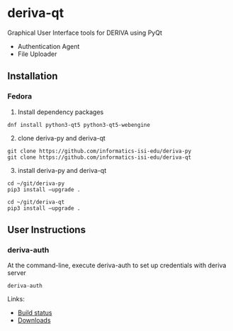 # deriva-qt
Graphical User Interface tools for DERIVA using PyQt
* Authentication Agent
* File Uploader

## Installation
### Fedora 
1. Install dependency packages

`dnf install python3-qt5 python3-qt5-webengine`

2. clone deriva-py and deriva-qt

```
git clone https://github.com/informatics-isi-edu/deriva-py 
git clone https://github.com/informatics-isi-edu/deriva-qt
```

3. install deriva-py and deriva-qt

```
cd ~/git/deriva-py
pip3 install –upgrade . 

cd ~/git/deriva-qt
pip3 install –upgrade . 
```

## User Instructions 
### deriva-auth

At the command-line, execute deriva-auth to set up credentials with deriva server

`deriva-auth`


Links:
* [Build status](http://buildbot.isrd.isi.edu/)
* [Downloads](http://buildbot.isrd.isi.edu/~buildbot/deriva-qt/)
